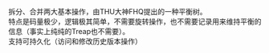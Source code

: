 拆分、合并两大基本操作，由THU大神FHQ提出的一种平衡树。  
特点是码量极少，逻辑极其简单，不需要旋转操作，也不需要记录用来维持平衡的信息（事实上纯纯的Treap也不需要）。  
支持可持久化（访问和修改历史版本操作）
